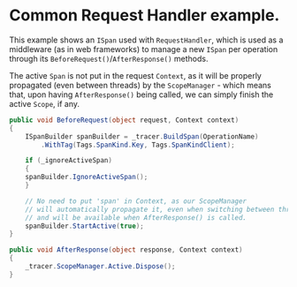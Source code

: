 # Common Request Handler example.

This example shows an `ISpan` used with `RequestHandler`, which is used as a middleware (as in web frameworks) to manage a new `ISpan` per operation through its `BeforeRequest()`/`AfterResponse()` methods.

The active `Span` is not put in the request `Context`, as it will be properly propagated (even between threads) by the `ScopeManager` - which means that, upon having `AfterResponse()` being called, we can simply finish the active `Scope`, if any.

```cs
public void BeforeRequest(object request, Context context)
{
    ISpanBuilder spanBuilder = _tracer.BuildSpan(OperationName)
	    .WithTag(Tags.SpanKind.Key, Tags.SpanKindClient);

    if (_ignoreActiveSpan)
    {
	spanBuilder.IgnoreActiveSpan();
    }

    // No need to put 'span' in Context, as our ScopeManager
    // will automatically propagate it, even when switching between threads,
    // and will be available when AfterResponse() is called.
    spanBuilder.StartActive(true);
}

public void AfterResponse(object response, Context context)
{
    _tracer.ScopeManager.Active.Dispose();
}
```

